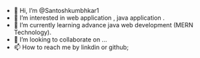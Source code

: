 - 👋 Hi, I’m @Santoshkumbhkar1
- 👀 I’m interested in  web application , java application .
- 🌱 I’m currently learning  advance java web development (MERN Technology).
- 💞️ I’m looking to collaborate on ...
- 📫 How to reach me   by linkdin or github;

<!---
Santoshkumbhkar1/Santoshkumbhkar1 is a ✨ special ✨ repository because its `README.md` (this file) appears on your GitHub profile.
You can click the Preview link to take a look at your changes.
--->
